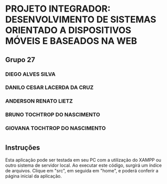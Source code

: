# PROJETO INTEGRADOR: DESENVOLVIMENTO DE SISTEMAS ORIENTADO A DISPOSITIVOS MÓVEIS E BASEADOS NA WEB

##  Grupo 27

### DIEGO ALVES SILVA
### DANILO CESAR LACERDA DA CRUZ
### ANDERSON RENATO LIETZ
### BRUNO TOCHTROP DO NASCIMENTO
### GIOVANA TOCHTROP DO NASCIMENTO
# 
## Instruções 
<p>Esta aplicação pode ser testada em seu PC com a utilização do XAMPP ou outro sistema de servidor local. Ao executar este código, surgirá um índice de arquivos. Clique em "src", em seguida em "home", e poderá conferir a página inicial da aplicação.</p>
